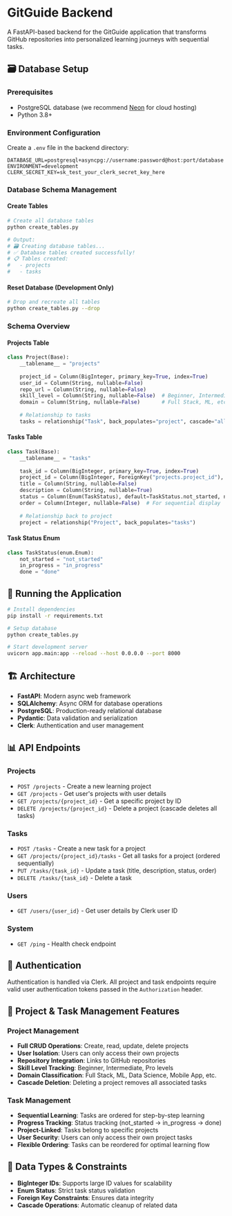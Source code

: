 # GitGuide Backend

A FastAPI-based backend for the GitGuide application that transforms GitHub repositories into personalized learning journeys with sequential tasks.

## 🗃️ Database Setup

### Prerequisites
- PostgreSQL database (we recommend [Neon](https://neon.tech) for cloud hosting)
- Python 3.8+

### Environment Configuration
Create a `.env` file in the backend directory:
```env
DATABASE_URL=postgresql+asyncpg://username:password@host:port/database
ENVIRONMENT=development
CLERK_SECRET_KEY=sk_test_your_clerk_secret_key_here
```

### Database Schema Management

#### Create Tables
```bash
# Create all database tables
python create_tables.py

# Output:
# 🗃️ Creating database tables...
# ✅ Database tables created successfully!
# 📋 Tables created:
#   - projects
#   - tasks
```

#### Reset Database (Development Only)
```bash
# Drop and recreate all tables
python create_tables.py --drop
```

### Schema Overview

#### Projects Table
```python
class Project(Base):
    __tablename__ = "projects"
    
    project_id = Column(BigInteger, primary_key=True, index=True)
    user_id = Column(String, nullable=False)
    repo_url = Column(String, nullable=False)
    skill_level = Column(String, nullable=False)  # Beginner, Intermediate, Pro
    domain = Column(String, nullable=False)       # Full Stack, ML, etc.
    
    # Relationship to tasks
    tasks = relationship("Task", back_populates="project", cascade="all, delete-orphan")
```

#### Tasks Table
```python
class Task(Base):
    __tablename__ = "tasks"
    
    task_id = Column(BigInteger, primary_key=True, index=True)
    project_id = Column(BigInteger, ForeignKey("projects.project_id"), nullable=False)
    title = Column(String, nullable=False)
    description = Column(String, nullable=True)
    status = Column(Enum(TaskStatus), default=TaskStatus.not_started, nullable=False)
    order = Column(Integer, nullable=False)  # For sequential display
    
    # Relationship back to project
    project = relationship("Project", back_populates="tasks")
```

#### Task Status Enum
```python
class TaskStatus(enum.Enum):
    not_started = "not_started"
    in_progress = "in_progress"
    done = "done"
```

## 🚀 Running the Application

```bash
# Install dependencies
pip install -r requirements.txt

# Setup database
python create_tables.py

# Start development server
uvicorn app.main:app --reload --host 0.0.0.0 --port 8000
```

## 🏗️ Architecture

- **FastAPI**: Modern async web framework
- **SQLAlchemy**: Async ORM for database operations
- **PostgreSQL**: Production-ready relational database
- **Pydantic**: Data validation and serialization
- **Clerk**: Authentication and user management

## 📊 API Endpoints

### Projects
- `POST /projects` - Create a new learning project
- `GET /projects` - Get user's projects with user details
- `GET /projects/{project_id}` - Get a specific project by ID
- `DELETE /projects/{project_id}` - Delete a project (cascade deletes all tasks)

### Tasks
- `POST /tasks` - Create a new task for a project
- `GET /projects/{project_id}/tasks` - Get all tasks for a project (ordered sequentially)
- `PUT /tasks/{task_id}` - Update a task (title, description, status, order)
- `DELETE /tasks/{task_id}` - Delete a task

### Users
- `GET /users/{user_id}` - Get user details by Clerk user ID

### System
- `GET /ping` - Health check endpoint

## 🔐 Authentication

Authentication is handled via Clerk. All project and task endpoints require valid user authentication tokens passed in the `Authorization` header.

## 📝 Project & Task Management Features

### Project Management
- **Full CRUD Operations**: Create, read, update, delete projects
- **User Isolation**: Users can only access their own projects
- **Repository Integration**: Links to GitHub repositories
- **Skill Level Tracking**: Beginner, Intermediate, Pro levels
- **Domain Classification**: Full Stack, ML, Data Science, Mobile App, etc.
- **Cascade Deletion**: Deleting a project removes all associated tasks

### Task Management
- **Sequential Learning**: Tasks are ordered for step-by-step learning
- **Progress Tracking**: Status tracking (not_started → in_progress → done)
- **Project-Linked**: Tasks belong to specific projects
- **User Security**: Users can only access their own project tasks
- **Flexible Ordering**: Tasks can be reordered for optimal learning flow

## 🔄 Data Types & Constraints

- **BigInteger IDs**: Supports large ID values for scalability
- **Enum Status**: Strict task status validation
- **Foreign Key Constraints**: Ensures data integrity
- **Cascade Operations**: Automatic cleanup of related data 